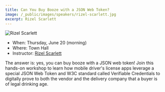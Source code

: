 ```yaml
---
title: Can You Buy Booze with a JSON Web Token?
image: /_public/images/speakers/rizel-scarlett.jpg
excerpt: Rizel Scarlett
---
```

![Rizel Scarlett](/_public/images/speakers/rizel-scarlett.jpg)

* When: Thursday, June 20 (morning)
* Where: Town Hall
* Instructor: [Rizel Scarlett](https://twitter.com/blackgirlbytes)

The answer is: yes, you can buy booze with a JSON web token! Join this hands-on workshop to learn how mobile driver's license apps leverage a special JSON Web Token and W3C standard called Verifiable Credentials to digitally prove to both the vendor and the delivery company that a buyer is of legal drinking age.